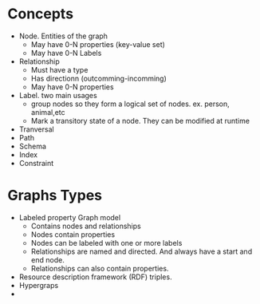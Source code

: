 # Concepts
+ Node. Entities of the graph
  + May have 0-N properties (key-value set)
  + May have 0-N Labels
+ Relationship
  + Must have a type
  + Has directionn (outcomming-incomming)
  + May have 0-N properties
+ Label. two main usages
  + group nodes so they form a logical set of nodes. ex. person, animal,etc
  + Mark a transitory state of a node. They can be modified at runtime
+ Tranversal
+ Path
+ Schema
+ Index
+ Constraint

# Graphs Types
+ Labeled property Graph model
  + Contains nodes and relationships
  + Nodes contain properties
  + Nodes can be labeled with one or more labels
  + Relationships are named and directed. And always have a start and end node.
  + Relationships can also contain properties.
+ Resource description framework (RDF) triples.
+ Hypergraps
+ 
